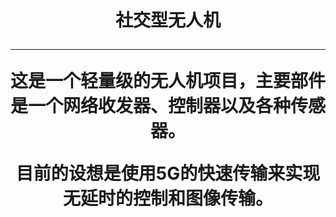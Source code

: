 <h1 style="text-align:center">社交型无人机</h>
<hr>
<p>这是一个轻量级的无人机项目，主要部件是一个网络收发器、控制器以及各种传感器。 </p>
<p>目前的设想是使用5G的快速传输来实现无延时的控制和图像传输。</p>
